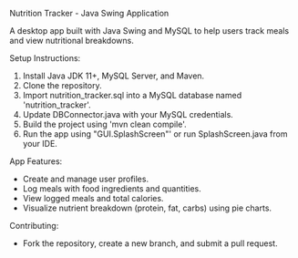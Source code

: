 Nutrition Tracker - Java Swing Application

A desktop app built with Java Swing and MySQL to help users track meals and view nutritional breakdowns.

Setup Instructions:

1. Install Java JDK 11+, MySQL Server, and Maven.
2. Clone the repository.
3. Import nutrition_tracker.sql into a MySQL database named 'nutrition_tracker'.
4. Update DBConnector.java with your MySQL credentials.
5. Build the project using 'mvn clean compile'.
6. Run the app using "GUI.SplashScreen"' or run SplashScreen.java from your IDE.

App Features:

- Create and manage user profiles.
- Log meals with food ingredients and quantities.
- View logged meals and total calories.
- Visualize nutrient breakdown (protein, fat, carbs) using pie charts.



Contributing:

- Fork the repository, create a new branch, and submit a pull request.
